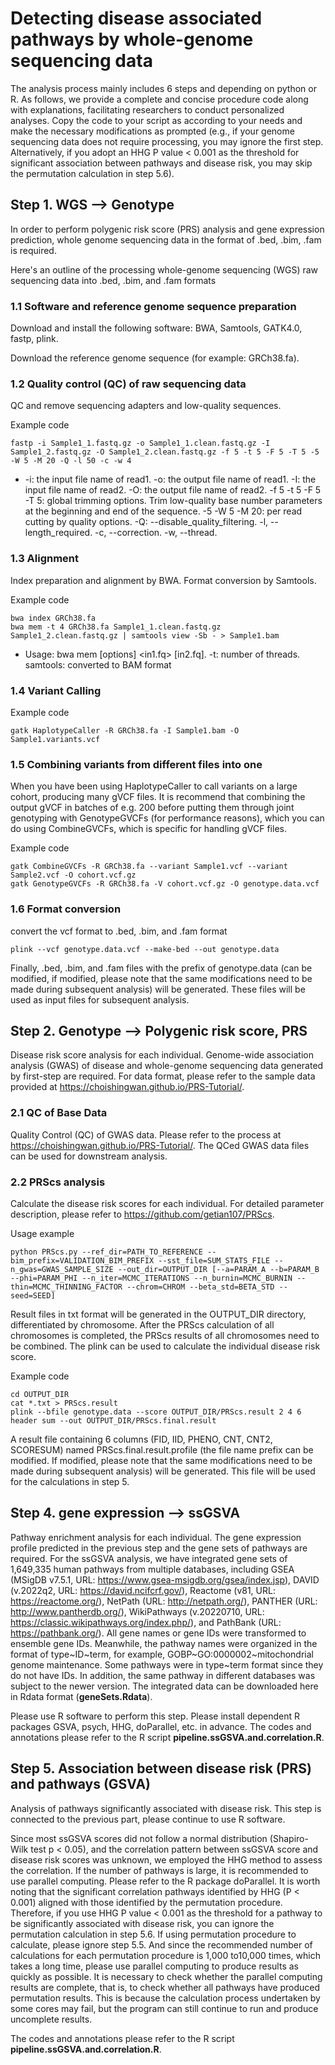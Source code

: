# Detecting disease associated pathways by whole-genome sequencing data 
The analysis process mainly includes 6 steps and depending on python or R. As follows, we provide a complete and concise procedure code along with explanations, facilitating researchers to conduct personalized analyses. Copy the code to your script as according to your needs and make the necessary modifications as prompted (e.g., if your genome sequencing data does not require processing, you may ignore the first step. Alternatively, if you adopt an HHG P value < 0.001 as the threshold for significant association between pathways and disease risk, you may skip the permutation calculation in step 5.6).

## Step 1. WGS —> Genotype
In order to perform polygenic risk score (PRS) analysis and gene expression prediction, whole genome sequencing data in the format of .bed, .bim, .fam is required.

Here's an outline of the processing whole-genome sequencing (WGS) raw sequencing data into .bed, .bim, and .fam formats

### 1.1	Software and reference genome sequence preparation
Download and install the following software: BWA, Samtools, GATK4.0, fastp, plink.

Download the reference genome sequence (for example: GRCh38.fa).

### 1.2	Quality control (QC) of raw sequencing data
QC and remove sequencing adapters and low-quality sequences.

Example code
```
fastp -i Sample1_1.fastq.gz -o Sample1_1.clean.fastq.gz -I Sample1_2.fastq.gz -O Sample1_2.clean.fastq.gz -f 5 -t 5 -F 5 -T 5 -5 -W 5 -M 20 -Q -l 50 -c -w 4
```
- -i: the input file name of read1. -o: the output file name of read1. -I: the input file name of read2. -O: the output file name of read2. -f 5 -t 5 -F 5 -T 5: global trimming options. Trim low-quality base number parameters at the beginning and end of the sequence. -5 -W 5 -M 20: per read cutting by quality options. -Q: --disable_quality_filtering. -l, --length_required. -c, --correction. -w, --thread.

### 1.3	Alignment
Index preparation and alignment by BWA. Format conversion by Samtools.

Example code
```
bwa index GRCh38.fa
bwa mem -t 4 GRCh38.fa Sample1_1.clean.fastq.gz Sample1_2.clean.fastq.gz | samtools view -Sb - > Sample1.bam
```
- Usage: bwa mem [options] <idxbase> <in1.fq> [in2.fq]. -t: number of threads. samtools: converted to BAM format

### 1.4	Variant Calling
Example code
```
gatk HaplotypeCaller -R GRCh38.fa -I Sample1.bam -O Sample1.variants.vcf
```

### 1.5	Combining variants from different files into one
When you have been using HaplotypeCaller to call variants on a large cohort, producing many gVCF files. It is recommend that combining the output gVCF in batches of e.g. 200 before putting them through joint genotyping with GenotypeGVCFs (for performance reasons), which you can do using CombineGVCFs, which is specific for handling gVCF files.

Example code
```
gatk CombineGVCFs -R GRCh38.fa --variant Sample1.vcf --variant Sample2.vcf -O cohort.vcf.gz
gatk GenotypeGVCFs -R GRCh38.fa -V cohort.vcf.gz -O genotype.data.vcf
```

### 1.6	Format conversion
convert the vcf format to .bed, .bim, and .fam format
```
plink --vcf genotype.data.vcf --make-bed --out genotype.data
```
Finally, .bed, .bim, and .fam files with the prefix of genotype.data (can be modified, if modified, please note that the same modifications need to be made during subsequent analysis) will be generated. These files will be used as input files for subsequent analysis.

## Step 2. Genotype —> Polygenic risk score, PRS
Disease risk score analysis for each individual. Genome-wide association analysis (GWAS) of disease and whole-genome sequencing data generated by first-step are required. For data format, please refer to the sample data provided at https://choishingwan.github.io/PRS-Tutorial/.

### 2.1	QC of Base Data
Quality Control (QC) of GWAS data. Please refer to the process at https://choishingwan.github.io/PRS-Tutorial/. The QCed GWAS data files can be used for downstream analysis.

### 2.2	PRScs analysis
Calculate the disease risk scores for each individual. For detailed parameter description, please refer to https://github.com/getian107/PRScs.

Usage example
```
python PRScs.py --ref_dir=PATH_TO_REFERENCE --bim_prefix=VALIDATION_BIM_PREFIX --sst_file=SUM_STATS_FILE --n_gwas=GWAS_SAMPLE_SIZE --out_dir=OUTPUT_DIR [--a=PARAM_A --b=PARAM_B --phi=PARAM_PHI --n_iter=MCMC_ITERATIONS --n_burnin=MCMC_BURNIN --thin=MCMC_THINNING_FACTOR --chrom=CHROM --beta_std=BETA_STD --seed=SEED]
```
Result files in txt format will be generated in the OUTPUT_DIR directory, differentiated by chromosome. After the PRScs calculation of all chromosomes is completed, the PRScs results of all chromosomes need to be combined. The plink can be used to calculate the individual disease risk score.

Example code
```
cd OUTPUT_DIR
cat *.txt > PRScs.result
plink --bfile genotype.data --score OUTPUT_DIR/PRScs.result 2 4 6 header sum --out OUTPUT_DIR/PRScs.final.result
```
A result file containing 6 columns (FID, IID, PHENO, CNT, CNT2, SCORESUM) named PRScs.final.result.profile (the file name prefix can be modified. If modified, please note that the same modifications need to be made during subsequent analysis) will be generated. This file will be used for the calculations in step 5.

## Step 4. gene expression —> ssGSVA
Pathway enrichment analysis for each individual. The gene expression profile predicted in the previous step and the gene sets of pathways are required. For the ssGSVA analysis, we have integrated gene sets of 1,649,335 human pathways from multiple databases, including GSEA (MSigDB v7.5.1, URL: https://www.gsea-msigdb.org/gsea/index.jsp), DAVID (v.2022q2, URL: https://david.ncifcrf.gov/), Reactome (v81, URL: https://reactome.org/), NetPath (URL: http://netpath.org/), PANTHER (URL: http://www.pantherdb.org/), WikiPathways (v.20220710, URL: https://classic.wikipathways.org/index.php/), and PathBank (URL: https://pathbank.org/). All gene names or gene IDs were transformed to ensemble gene IDs. Meanwhile, the pathway names were organized in the format of type~ID~term, for example, GOBP~GO:0000002~mitochondrial genome maintenance. Some pathways were in type~term format since they do not have IDs. In addition, the same pathway in different databases was subject to the newer version. The integrated data can be downloaded here in Rdata format (**geneSets.Rdata**).

Please use R software to perform this step. Please install dependent R packages GSVA, psych, HHG, doParallel, etc. in advance. The codes and annotations please refer to the R script **pipeline.ssGSVA.and.correlation.R**.

## Step 5. Association between disease risk (PRS) and pathways (GSVA)
Analysis of pathways significantly associated with disease risk. This step is connected to the previous part, please continue to use R software.

Since most ssGSVA scores did not follow a normal distribution (Shapiro-Wilk test p < 0.05), and the correlation pattern between ssGSVA score and disease risk scores was unknown, we employed the HHG method to assess the correlation. If the number of pathways is large, it is recommended to use parallel computing. Please refer to the R package doParallel. It is worth noting that the significant correlation pathways identified by HHG (P < 0.001) aligned with those identified by the permutation procedure. Therefore, if you use HHG P value < 0.001 as the threshold for a pathway to be significantly associated with disease risk, you can ignore the permutation calculation in step 5.6. If using permutation procedure to calculate, please ignore step 5.5. And since the recommended number of calculations for each permutation procedure is 1,000 to10,000 times, which takes a long time, please use parallel computing to produce results as quickly as possible. It is necessary to check whether the parallel computing results are complete, that is, to check whether all pathways have produced permutation results. This is because the calculation process undertaken by some cores may fail, but the program can still continue to run and produce uncomplete results.

The codes and annotations please refer to the R script **pipeline.ssGSVA.and.correlation.R**.



